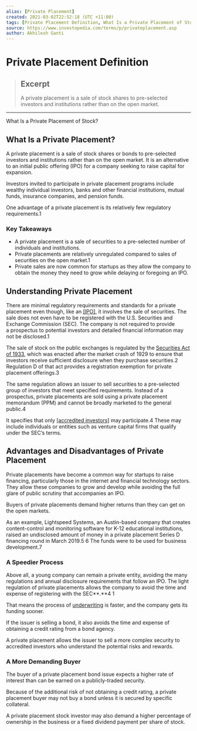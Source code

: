 ```yaml
---
alias: [Private Placement]
created: 2021-03-02T22:52:18 (UTC +11:00)
tags: [Private Placement Definition, What Is a Private Placement of Stock?]
source: https://www.investopedia.com/terms/p/privateplacement.asp
author: Akhilesh Ganti
---
```


# Private Placement Definition

> ## Excerpt
> A private placement is a sale of stock shares to pre-selected investors and institutions rather than on the open market.

---

What Is a Private Placement of Stock?
## What Is a Private Placement?

A private placement is a sale of stock shares or bonds to pre-selected investors and institutions rather than on the open market. It is an alternative to an initial public offering (IPO) for a company seeking to raise capital for expansion.

Investors invited to participate in private placement programs include wealthy individual investors, banks and other financial institutions, mutual funds, insurance companies, and pension funds.

One advantage of a private placement is its relatively few regulatory requirements.1

### Key Takeaways

-   A private placement is a sale of securities to a pre-selected number of individuals and institutions.
-   Private placements are relatively unregulated compared to sales of securities on the open market.1
-   Private sales are now common for startups as they allow the company to obtain the money they need to grow while delaying or foregoing an IPO.

## Understanding Private Placement

There are minimal regulatory requirements and standards for a private placement even though, like an [[IPO]](https://www.investopedia.com/ask/answers/021015/what-difference-between-ipo-and-private-placement.asp), it involves the sale of securities. The sale does not even have to be registered with the U.S. Securities and Exchange Commission (SEC). The company is not required to provide a prospectus to potential investors and detailed financial information may not be disclosed.1

The sale of stock on the public exchanges is regulated by the [Securities Act of 1933](https://www.investopedia.com/terms/s/securitiesact1933.asp), which was enacted after the market crash of 1929 to ensure that investors receive sufficient disclosure when they purchase securities.2 Regulation D of that act provides a registration exemption for private placement offerings.3

The same regulation allows an issuer to sell securities to a pre-selected group of investors that meet specified requirements. Instead of a prospectus, private placements are sold using a private placement memorandum (PPM) and cannot be broadly marketed to the general public.4

It specifies that only [[accredited investors]](https://www.investopedia.com/terms/a/accreditedinvestor.asp) may participate.4 These may include individuals or entities such as venture capital firms that qualify under the SEC’s terms.

## Advantages and Disadvantages of Private Placement

Private placements have become a common way for startups to raise financing, particularly those in the internet and financial technology sectors. They allow these companies to grow and develop while avoiding the full glare of public scrutiny that accompanies an IPO.

Buyers of private placements demand higher returns than they can get on the open markets.

As an example, Lightspeed Systems, an Austin-based company that creates content-control and monitoring software for K-12 educational institutions, raised an undisclosed amount of money in a private placement Series D financing round in March 2019.5 6 The funds were to be used for business development.7

### A Speedier Process

Above all, a young company can remain a private entity, avoiding the many regulations and annual disclosure requirements that follow an IPO. The light regulation of private placements allows the company to avoid the time and expense of registering with the SEC**.**4 1

That means the process of [underwriting](https://www.investopedia.com/terms/u/underwriting.asp) is faster, and the company gets its funding sooner.

If the issuer is selling a bond, it also avoids the time and expense of obtaining a credit rating from a bond agency.

A private placement allows the issuer to sell a more complex security to accredited investors who understand the potential risks and rewards.

### A More Demanding Buyer

The buyer of a private placement bond issue expects a higher rate of interest than can be earned on a publicly-traded security.

Because of the additional risk of not obtaining a credit rating, a private placement buyer may not buy a bond unless it is secured by specific collateral.

A private placement stock investor may also demand a higher percentage of ownership in the business or a fixed dividend payment per share of stock.
